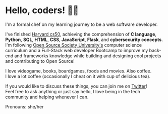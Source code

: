 # Hello, coders! 👋🏻

I'm a formal chef on my learning journey to be a web software developer.

I've finished [Harvard cs50](https://cs50.harvard.edu/college/2021/fall/), achieving the comprehension of **C language**, **Python**, **SQL**, **HTML**, **CSS**, **JavaScript**, **Flask**, and **cybersecurity concepts**. I'm following [Open Source Society University's](https://github.com/ossu/computer-science) computer science curriculum and a Full-Stack web developer Bootcamp to improve my back-end and frameworks knowledge while building and designing cool projects and contributing to Open Source!

I love videogame, books, boardgames, foods and movies. Also coffee.  
I love a lot coffee (occasionally I cheat on it with cup of delicious tea).


If you would like to discuss these things, you can join me on [Twitter](https://twitter.com/KikiDotPy)!  
Feel free to ask anything or just say hello, I love being in the tech community and helping whenever I can.

Pronouns: she/her
